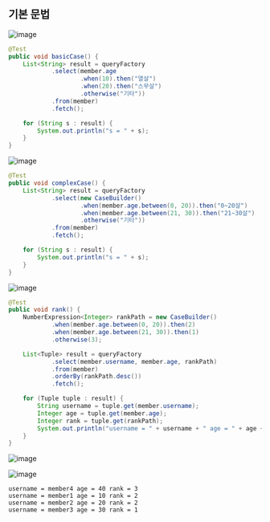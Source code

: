## **기본 문법**

![image](https://user-images.githubusercontent.com/79301439/189844078-91944f11-aa21-43e6-b39f-7089857924a3.png)

```java
@Test
public void basicCase() {
    List<String> result = queryFactory
            .select(member.age
                    .when(10).then("열살")
                    .when(20).then("스무살")
                    .otherwise("기타"))
            .from(member)
            .fetch();

    for (String s : result) {
        System.out.println("s = " + s);
    }
}
```

![image](https://user-images.githubusercontent.com/79301439/189844252-63075757-1fc7-4bd2-8aa2-2766b3a2af7b.png)

```java
@Test
public void complexCase() {
    List<String> result = queryFactory
            .select(new CaseBuilder()
                    .when(member.age.between(0, 20)).then("0~20살")
                    .when(member.age.between(21, 30)).then("21~30살")
                    .otherwise("기타"))
            .from(member)
            .fetch();

    for (String s : result) {
        System.out.println("s = " + s);
    }
}
```

![image](https://user-images.githubusercontent.com/79301439/189844491-09a23333-5960-4381-b60e-db3d714ba95e.png)

```java
@Test
public void rank() {
    NumberExpression<Integer> rankPath = new CaseBuilder()
            .when(member.age.between(0, 20)).then(2)
            .when(member.age.between(21, 30)).then(1)
            .otherwise(3);

    List<Tuple> result = queryFactory
            .select(member.username, member.age, rankPath)
            .from(member)
            .orderBy(rankPath.desc())
            .fetch();

    for (Tuple tuple : result) {
        String username = tuple.get(member.username);
        Integer age = tuple.get(member.age);
        Integer rank = tuple.get(rankPath);
        System.out.println("username = " + username + " age = " + age + " rank = " + rank);
    }
}
```

![image](https://user-images.githubusercontent.com/79301439/189846280-0b503761-8591-4d38-b45a-a691de6bebb6.png)

![image](https://user-images.githubusercontent.com/79301439/189846320-af5b1b2e-18aa-4b17-9e74-a1ef4f0a1c79.png)

```
username = member4 age = 40 rank = 3
username = member1 age = 10 rank = 2
username = member2 age = 20 rank = 2
username = member3 age = 30 rank = 1
```
